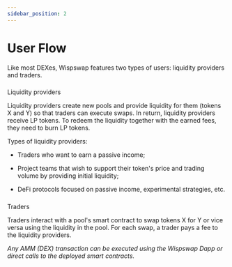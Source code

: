 ```yaml
---
sidebar_position: 2
---
```


User Flow
=========

Like most DEXes, Wispswap features two types of users: liquidity providers and traders.

### 

Liquidity providers[](#liquidity-providers)

Liquidity providers create new pools and provide liquidity for them (tokens X and Y) so that traders can execute swaps. In return, liquidity providers receive LP tokens. To redeem the liquidity together with the earned fees, they need to burn LP tokens.

Types of liquidity providers:

*   Traders who want to earn a passive income;
    

*   Project teams that wish to support their token's price and trading volume by providing initial liquidity;
    

*   DeFi protocols focused on passive income, experimental strategies, etc.
    

### 

Traders[](#traders)

Traders interact with a pool's smart contract to swap tokens X for Y or vice versa using the liquidity in the pool. For each swap, a trader pays a fee to the liquidity providers.

_Any AMM (DEX) transaction can be executed using the_ _Wispswap Dapp_ _or direct calls to the deployed smart contracts._